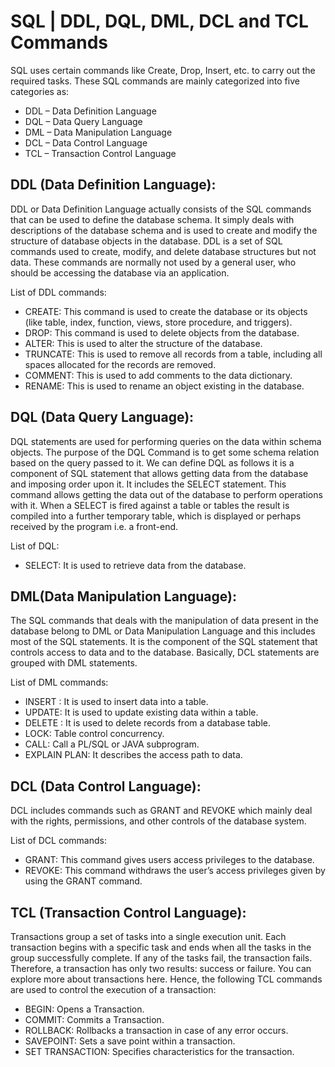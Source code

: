 # SQL | DDL, DQL, DML, DCL and TCL Commands
 SQL uses certain commands like Create, Drop, Insert, etc. to carry out the required tasks. These SQL commands are mainly categorized into five categories as: 

* DDL – Data Definition Language
* DQL – Data Query Language
* DML – Data Manipulation Language
* DCL – Data Control Language
* TCL – Transaction Control Language

## DDL (Data Definition Language): 
DDL or Data Definition Language actually consists of the SQL commands that can be used to define the database schema. It simply deals with descriptions of the database schema and is used to create and modify the structure of database objects in the database. DDL is a set of SQL commands used to create, modify, and delete database structures but not data. These commands are normally not used by a general user, who should be accessing the database via an application.

List of DDL commands: 

* CREATE: This command is used to create the database or its objects (like table, index, function, views, store procedure, and triggers).
* DROP: This command is used to delete objects from the database.
* ALTER: This is used to alter the structure of the database.
* TRUNCATE: This is used to remove all records from a table, including all spaces allocated for the records are removed.
* COMMENT: This is used to add comments to the data dictionary.
* RENAME: This is used to rename an object existing in the database.

## DQL (Data Query Language):
DQL statements are used for performing queries on the data within schema objects. The purpose of the DQL Command is to get some schema relation based on the query passed to it. We can define DQL as follows it is a component of SQL statement that allows getting data from the database and imposing order upon it. It includes the SELECT statement. This command allows getting the data out of the database to perform operations with it. When a SELECT is fired against a table or tables the result is compiled into a further temporary table, which is displayed or perhaps received by the program i.e. a front-end.

List of DQL: 

* SELECT: It is used to retrieve data from the database.

## DML(Data Manipulation Language): 
The SQL commands that deals with the manipulation of data present in the database belong to DML or Data Manipulation Language and this includes most of the SQL statements. It is the component of the SQL statement that controls access to data and to the database. Basically, DCL statements are grouped with DML statements.

List of DML commands: 

* INSERT : It is used to insert data into a table.
* UPDATE: It is used to update existing data within a table.
* DELETE : It is used to delete records from a database table.
* LOCK: Table control concurrency.
* CALL: Call a PL/SQL or JAVA subprogram.
* EXPLAIN PLAN: It describes the access path to data.

## DCL (Data Control Language): 
DCL includes commands such as GRANT and REVOKE which mainly deal with the rights, permissions, and other controls of the database system. 

List of  DCL commands: 

* GRANT: This command gives users access privileges to the database.
* REVOKE: This command withdraws the user’s access privileges given by using the GRANT command.

## TCL (Transaction Control Language): 
Transactions group a set of tasks into a single execution unit. Each transaction begins with a specific task and ends when all the tasks in the group successfully complete. If any of the tasks fail, the transaction fails. Therefore, a transaction has only two results: success or failure. You can explore more about transactions here. Hence, the following TCL commands are used to control the execution of a transaction: 

* BEGIN: Opens a Transaction.
* COMMIT: Commits a Transaction.
* ROLLBACK: Rollbacks a transaction in case of any error occurs.
* SAVEPOINT: Sets a save point within a transaction.
* SET TRANSACTION: Specifies characteristics for the transaction.